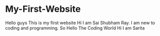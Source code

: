 # My-First-Website
Hello guys This is my first website
Hi I am Sai Shubham Ray. I am new to coding and programming. So Hello The Coding World
Hi I am Sarita

